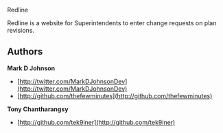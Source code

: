 Redline

Redline is a website for Superintendents to enter change requests on plan revisions.


## Authors

**Mark D Johnson**

+ [http://twitter.com/MarkDJohnsonDev](http://twitter.com/MarkDJohnsonDev)
+ [http://github.com/thefewminutes](http://github.com/thefewminutes)

**Tony Chantharangsy**

+ [http://github.com/tek9iner](http://github.com/tek9iner)